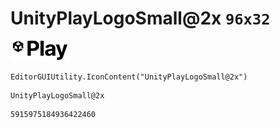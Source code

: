# UnityPlayLogoSmall@2x `96x32`
<img src="/img/UnityPlayLogoSmall@2x.png" width=96 height=32>

``` CSharp
EditorGUIUtility.IconContent("UnityPlayLogoSmall@2x")
```
```
UnityPlayLogoSmall@2x
```
```
5915975184936422460
```
